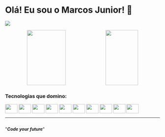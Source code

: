 # Olá! Eu sou o Marcos Junior! 👋

<a href="https://www.linkedin.com/in/marcos-antonio-087102274/" target="_blank"><img src="https://img.shields.io/badge/LinkedIn-0077B5?style=for-the-badge&logo=linkedin&logoColor=white"></a>

<div align="center" display="flex">
  <img height="180em" width="50%" src="https://github-readme-stats-sigma-five.vercel.app/api?username=marcosjunior00&show_icons=true&theme=dracula&include_all_commits=true&count_private=true"/>
  <img height="180em" width="46%" src="https://github-readme-stats-sigma-five.vercel.app/api/top-langs/?username=marcosjunior00&layout=compact&langs_count=7&theme=dracula"/>
</div>

### Tecnologias que domino:
<div style="display: inline-block;">
  <img src="https://cdn.jsdelivr.net/gh/devicons/devicon/icons/html5/html5-plain.svg" width="40px" height="30px" align="center" />
  <img src="https://cdn.jsdelivr.net/gh/devicons/devicon/icons/css3/css3-plain.svg" width="40px" height="30px" align="center" />
  <img src="https://cdn.jsdelivr.net/gh/devicons/devicon/icons/javascript/javascript-plain.svg" width="40px" height="30px" align="center" />
  <img src="https://cdn.jsdelivr.net/gh/devicons/devicon/icons/bootstrap/bootstrap-plain.svg" width="40px" height="30px" align="center" />
  <img src="https://cdn.jsdelivr.net/gh/devicons/devicon/icons/php/php-plain.svg" width="40px" height="30px" align="center" />
  <img src="https://cdn.jsdelivr.net/gh/devicons/devicon/icons/react/react-original.svg" width="40px" height="30px" align="center" />
  <img src="https://cdn.jsdelivr.net/gh/devicons/devicon/icons/csharp/csharp-plain.svg" width="40px" height="30px" align="center" />
  <img src="https://cdn.jsdelivr.net/gh/devicons/devicon/icons/python/python-plain.svg" width="40px" height="30px" align="center" />
  <img src="https://cdn.jsdelivr.net/gh/devicons/devicon/icons/mongodb/mongodb-original.svg" width="40px" height="30px" align="center" />
  <img src="https://cdn.jsdelivr.net/gh/devicons/devicon/icons/mysql/mysql-original.svg" width="40px" height="30px" align="center" />
</div>

<hr>

<p align="center" style="display: inline-block;">"<b><em>Code your future</em></b>"</p>
